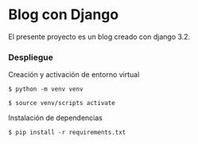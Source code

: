 
# Blog con Django

El presente proyecto es un blog creado con django 3.2. 

### Despliegue

Creación y activación de entorno virtual

    $ python -m venv venv

    $ source venv/scripts activate

Instalación de dependencias

    $ pip install -r requirements.txt
    
    